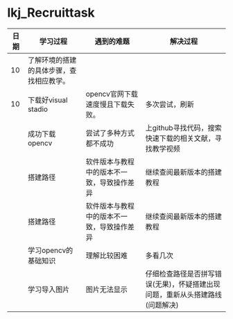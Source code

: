 # lkj_Recruittask
|日期|学习过程|遇到的难题|解决过程|
|---|---|---|---|
|10|了解环境的搭建的具体步骤，查找相应教学。|
|10|下载好visual stadio|opencv官网下载速度慢且下载失败。|多次尝试，刷新|
||成功下载opencv|尝试了多种方式都不成功|上github寻找代码，搜索快速下载的相关文献，寻找教学视频|
||搭建路径|软件版本与教程中的版本不一致，导致操作差异|继续查阅最新版本的搭建教程|
||搭建路径|软件版本与教程中的版本不一致，导致操作差异|继续查阅最新版本的搭建教程|
||学习opencv的基础知识|理解比较困难|多看几次|
||学习导入图片|图片无法显示|仔细检查路径是否拼写错误(无果)，怀疑搭建出现问题，重新从头搭建路线(问题解决)|
